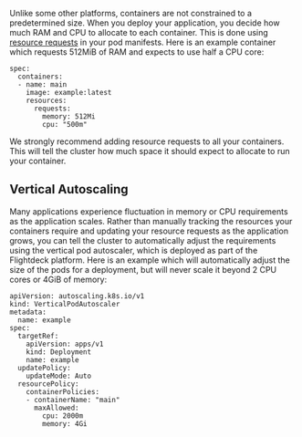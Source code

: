 Unlike some other platforms, containers are not constrained to a
predetermined size. When you deploy your application, you decide how
much RAM and CPU to allocate to each container. This is done using
[resource
requests](https://kubernetes.io/docs/concepts/configuration/manage-resources-containers/)
in your pod manifests. Here is an example container which requests
512MiB of RAM and expects to use half a CPU core:

<div class="code panel pdl" style="border-width: 1px;">

<div class="codeContent panelContent pdl">

``` syntaxhighlighter-pre
spec:
  containers:
  - name: main
    image: example:latest
    resources:
      requests:
        memory: 512Mi
        cpu: "500m"
```

</div>

</div>

We strongly recommend adding resource requests to all your containers.
This will tell the cluster how much space it should expect to allocate
to run your container.

## Vertical Autoscaling

Many applications experience fluctuation in memory or CPU requirements
as the application scales. Rather than manually tracking the resources
your containers require and updating your resource requests as the
application grows, you can tell the cluster to automatically adjust the
requirements using the vertical pod autoscaler, which is deployed as
part of the Flightdeck platform. Here is an example which will
automatically adjust the size of the pods for a deployment, but will
never scale it beyond 2 CPU cores or 4GiB of memory:

<div class="code panel pdl" style="border-width: 1px;">

<div class="codeContent panelContent pdl">

``` syntaxhighlighter-pre
apiVersion: autoscaling.k8s.io/v1
kind: VerticalPodAutoscaler
metadata:
  name: example
spec:
  targetRef:
    apiVersion: apps/v1
    kind: Deployment
    name: example
  updatePolicy:
    updateMode: Auto
  resourcePolicy:
    containerPolicies:
    - containerName: "main"
      maxAllowed:
        cpu: 2000m
        memory: 4Gi
```

</div>

</div>
